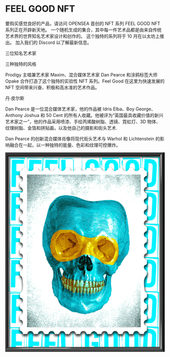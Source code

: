 # FEEL GOOD NFT

要购买感觉良好的产品，请访问 OPENSEA
首创的 NFT 系列
FEEL GOOD NFT 系列正在开辟新天地。 一个随机生成的集合，其中每一件艺术品都是由来自传统艺术界的世界知名艺术家设计和创作的。 这个独特的系列将于 10 月在以太坊上推出。 加入我们的 Discord 以了解最新信息。

三位知名艺术家

三种独特的风格

Prodigy 主唱兼艺术家 Maxim、混合媒体艺术家 Dan Pearce 和涂鸦标签大师 Opake 合作打造了这个独特的实验性 NFT 系列。Feel Good 在这里为快速发展的 NFT 空间带来兴奋、积极和高水准的艺术作品。

丹·皮尔斯

Dan Pearce 是一位混合媒体艺术家，他的作品被 Idris Elba、Boy George、Anthony Joshua 和 50 Cent 的所有人收藏。他被评为“英国最具收藏价值的新兴艺术家之一”，他的作品采用喷漆、手绘丙烯酸树脂、透镜、霓虹灯、3D 物体、纹理树脂、金箔和拼贴画，以及他自己的摄影和街头艺术.

Dan Pearce 的创新混合媒体肖像将现代街头艺术与 Warhol 和 Lichtenstein 的影响融合在一起，以一种独特的能量、色彩和纹理可控爆炸。

![NFT](微信截图_20220903210041.png)


